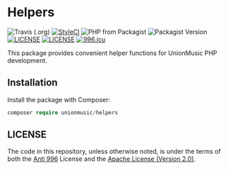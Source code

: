 # Helpers

![Travis (.org)](https://img.shields.io/travis/unionmusic/helpers?style=flat-square)
[![StyleCI](https://github.styleci.io/repos/199674005/shield?branch=master)](https://github.styleci.io/repos/199674005)
![PHP from Packagist](https://img.shields.io/packagist/php-v/unionmusic/helpers?style=flat-square)
![Packagist Version](https://img.shields.io/packagist/v/unionmusic/helpers?style=flat-square)
[![LICENSE](https://img.shields.io/badge/License-Anti%20996-blue.svg?style=flat-square)](https://github.com/996icu/996.ICU/blob/master/LICENSE)
[![LICENSE](https://img.shields.io/badge/License-Apache--2.0-green.svg?style=flat-square)](LICENSE-APACHE)
[![996.icu](https://img.shields.io/badge/Link-996.icu-red.svg?style=flat-square)](https://996.icu)


This package provides convenient helper functions for UnionMusic PHP development.

## Installation

Install the package with Composer: 

```php
composer require unionmusic/helpers
```
    
## LICENSE
The code in this repository, unless otherwise noted, is under the terms of both the [Anti 996](https://github.com/996icu/996.ICU/blob/master/LICENSE) License and the [Apache License (Version 2.0)]().